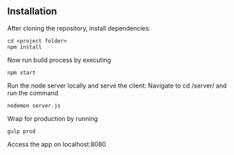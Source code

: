 ## Installation
After cloning the repository, install dependencies:
```
cd <project folder>
npm install
```

Now run build process by executing
```
npm start
```

Run the node server locally and serve the client:
Navigate to cd <project folder>/server/ and run the command
```
nodemon server.js
```

Wrap for production by running
```
gulp prod
```

Access the app on localhost:8080
